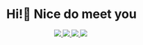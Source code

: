 <h1 align="center"> Hi!👋 Nice do meet you </h1>
<div align="center">
<a href="https://github.com/joicepassos" alt="github" target="_blank">

<img src="https://img.shields.io/badge/GitHub-000000?&style=flat-square&logo=GitHub&logoColor=white">

</a>
<a href="https://www.linkedin.com/in/jfpassos" alt="linkedin" target="_blank">

<img src="https://img.shields.io/badge/LinkedIn-%230077B5.svg?&style=flat-square&logo=linkedin&logoColor=white">

</a>

</a>
<a href="mailto:joicepassos72@gmail.com" alt="gmail" target="_blank">

<img src="https://img.shields.io/badge/-Gmail-FF0000?style=flat-square&labelColor=FF0000&logo=gmail&logoColor=white&link=mailto:<SEUEMAIL>" />

</a>

                      
<img src="https://github-readme-stats.vercel.app/api?username=joicepassos&show_icons=true&theme=tokyonight"/>

<img href="https://c.tenor.com/_DOBjnGspYAAAAAC/code-coding.gif" alt=""/>

</div>

